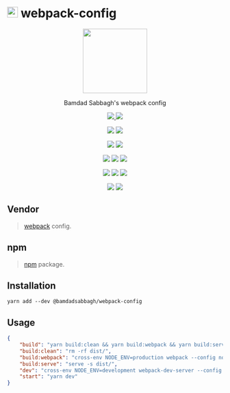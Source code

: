 # <img width=25 src="https://i.imgur.com/qCFeJOK.png"> webpack-config

<p align=center>
    <a href="https://www.npmjs.com/package/@bamdadsabbagh/webpack-config">
        <img width=150 src="https://i.imgur.com/qCFeJOK.png">
    </a>
</p>

<p align=center>
    Bamdad Sabbagh's webpack config
</p>

<p align=center>
    <a href="https://github.com/bamdadsabbagh/webpack-config">
        <img src="https://img.shields.io/github/stars/bamdadsabbagh/webpack-config?label=git">
    </a>
    <img src="https://img.shields.io/github/license/bamdadsabbagh/webpack-config">
</p>

<p align=center>
    <img src="https://img.shields.io/github/languages/count/bamdadsabbagh/webpack-config">
    <img src="https://img.shields.io/github/languages/top/bamdadsabbagh/webpack-config">
</p>

<p align=center>
    <img src="https://img.shields.io/github/v/release/bamdadsabbagh/webpack-config">
    <img src="https://api.codeclimate.com/v1/badges/6891219ecb0b930cb5e7/maintainability">
</p>

<p align=center>
    <img src="https://img.shields.io/david/bamdadsabbagh/webpack-config">
    <img src="https://img.shields.io/david/dev/bamdadsabbagh/webpack-config">
    <img src="https://img.shields.io/snyk/vulnerabilities/github/bamdadsabbagh/webpack-config">
</p>

<p align=center>
    <img src="https://img.shields.io/npm/v/@bamdadsabbagh/webpack-config">
    <img src="https://img.shields.io/npm/dw/@bamdadsabbagh/webpack-config">
    <img src="https://img.shields.io/npm/dm/@bamdadsabbagh/webpack-config">
</p>

<p align=center>
    <img src="https://img.shields.io/badge/ci-github--actions-yellowgreen">
    <img src="https://img.shields.io/badge/cd-docker-yellowgreen">
</p>

## Vendor

> [webpack](https://webpack.js.org/) config.

## npm

> [npm](https://www.npmjs.com/package/@bamdadsabbagh/webpack-config) package.

## Installation

```shell
yarn add --dev @bamdadsabbagh/webpack-config
```

## Usage

```json
{
    "build": "yarn build:clean && yarn build:webpack && yarn build:serve",
    "build:clean": "rm -rf dist/",
    "build:webpack": "cross-env NODE_ENV=production webpack --config node_modules/@bamdadsabbagh/webpack-config/webpack.prod.js",
    "build:serve": "serve -s dist/",
    "dev": "cross-env NODE_ENV=development webpack-dev-server --config node_modules/@bamdadsabbagh/webpack-config/webpack.dev.js",
    "start": "yarn dev"
}
```
